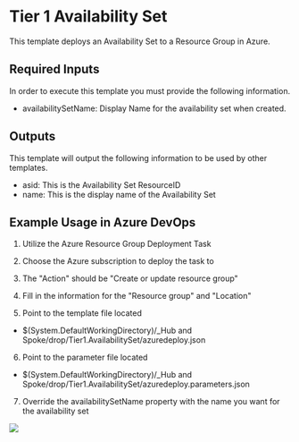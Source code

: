 # Tier 1 Availability Set
This template deploys an Availability Set to a Resource Group in Azure.

## Required Inputs
In order to execute this template you must provide the following information.  

- availabilitySetName: Display Name for the availability set when created.  

## Outputs
This template will output the following information to be used by other templates.  
- asid: This is the Availability Set ResourceID
- name: This is the display name of the Availability Set

## Example Usage in Azure DevOps

1) Utilize the Azure Resource Group Deployment Task  

2) Choose the Azure subscription to deploy the task to

3) The "Action" should be "Create or update resource group"

4) Fill in the information for the "Resource group" and "Location"

5) Point to the template file located 

- $(System.DefaultWorkingDirectory)/_Hub and Spoke/drop/Tier1.AvailabilitySet/azuredeploy.json

6) Point to the parameter file located

- $(System.DefaultWorkingDirectory)/_Hub and Spoke/drop/Tier1.AvailabilitySet/azuredeploy.parameters.json

7) Override the availabilitySetName property with the name you want for the availability set

![](/pics/asdeploy.jpg)
